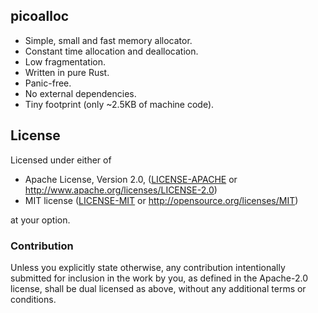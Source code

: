 ## picoalloc

- Simple, small and fast memory allocator.
- Constant time allocation and deallocation.
- Low fragmentation.
- Written in pure Rust.
- Panic-free.
- No external dependencies.
- Tiny footprint (only ~2.5KB of machine code).

## License

Licensed under either of

  * Apache License, Version 2.0, ([LICENSE-APACHE](LICENSE-APACHE) or <http://www.apache.org/licenses/LICENSE-2.0>)
  * MIT license ([LICENSE-MIT](LICENSE-MIT) or <http://opensource.org/licenses/MIT>)

at your option.

### Contribution

Unless you explicitly state otherwise, any contribution intentionally submitted
for inclusion in the work by you, as defined in the Apache-2.0 license, shall be
dual licensed as above, without any additional terms or conditions.
